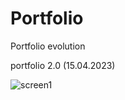 # Portfolio
Portfolio evolution


portfolio 2.0 (15.04.2023)

![screen1](https://user-images.githubusercontent.com/120993792/232246755-e4e27974-33ea-46de-a148-8281c65ef215.png)
